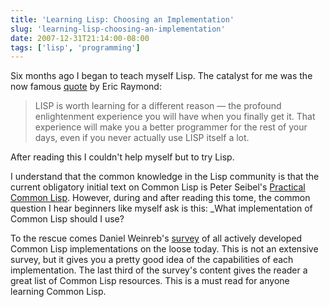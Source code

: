 ```yaml
---
title: 'Learning Lisp: Choosing an Implementation'
slug: 'learning-lisp-choosing-an-implementation'
date: 2007-12-31T21:14:00-08:00
tags: ['lisp', 'programming']
---
```


Six months ago I began to teach myself Lisp. The catalyst for me was the now
famous [quote](http://www.catb.org/~esr/faqs/hacker-howto.html) by Eric Raymond:

> LISP is worth learning for a different reason — the profound enlightenment
> experience you will have when you finally get it. That experience will make
> you a better programmer for the rest of your days, even if you never actually
> use LISP itself a lot.

After reading this I couldn't help myself but to try Lisp.

I understand that the common knowledge in the Lisp community is that the current
obligatory initial text on Common Lisp is Peter Seibel's
[Practical Common Lisp](http://www.amazon.com/Practical-Common-Lisp-Peter-Seibel/dp/1590592395/ref=pd_bbs_sr_1?ie=UTF8&amp;s=books&amp;qid=1199166412&amp;sr=8-1).
However, during and after reading this tome, the common question I hear
beginners like myself ask is this: _What implementation of Common Lisp should I
use?

To the rescue comes Daniel Weinreb's
[survey](http://common-lisp.net/~dlw/LispSurvey.html) of all actively developed
Common Lisp implementations on the loose today. This is not an extensive survey,
but it gives you a pretty good idea of the capabilities of each
implementation. The last third of the survey's content gives the reader a great
list of Common Lisp resources. This is a must read for anyone learning Common
Lisp.
